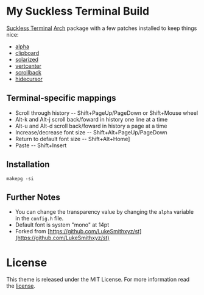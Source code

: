 # My Suckless Terminal Build

[Suckless Terminal](https://st.suckless.org) [Arch](https://www.archlinux.org/) package with a few patches installed to keep things nice:

+ [alpha](https://st.suckless.org/patches/alpha/)
+ [clipboard](https://st.suckless.org/patches/clipboard/)
+ [solarized](https://st.suckless.org/patches/solarized/)
+ [vertcenter](https://st.suckless.org/patches/vertcenter/)
+ [scrollback](https://st.suckless.org/patches/scrollback/)
+ [hidecursor](https://st.suckless.org/patches/hidecursor/])

## Terminal-specific mappings

+ Scroll through history -- Shift+PageUp/PageDown or Shift+Mouse wheel
+ Alt-k and Alt-j scroll back/foward in history one line at a time
+ Alt-u and Alt-d scroll back/foward in history a page at a time
+ Increase/decrease font size -- Shift+Alt+PageUp/PageDown
+ Return to default font size -- Shift+Alt+Home]
+ Paste -- Shift+Insert

## Installation

```
makepg -si
```

## Further Notes

+ You can change the transparency value by changing the `alpha` variable in the `config.h` file.
+ Default font is system "mono" at 14pt
+ Forked from [https://github.com/LukeSmithxyz/st](https://github.com/LukeSmithxyz/st)

# License

This theme is released under the MIT License. For more information read the [license][license].

[license]: https://github.com/alrayyes/st/blob/master/LICENSE.
